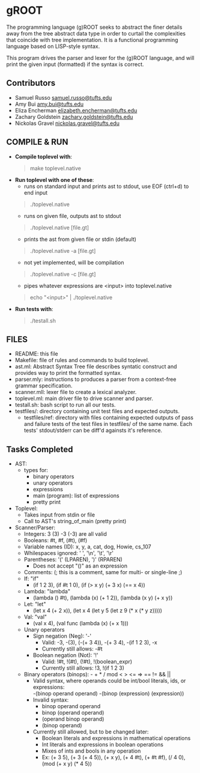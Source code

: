 # gROOT

The programming language (g)ROOT seeks to abstract the finer details away 
from the tree abstract data type in order to curtail the complexities that 
coincide with tree implementation. It is a functional programming language 
based on LISP-style syntax. 

This program drives the parser and lexer for the (g)ROOT language, 
and will 
print the given input (formatted) if the syntax is correct. 


## Contributors
- Samuel Russo          samuel.russo@tufts.edu
- Amy Bui               amy.bui@tufts.edu
- Eliza Encherman       elizabeth.encherman@tufts.edu
- Zachary Goldstein     zachary.goldstein@tufts.edu
- Nickolas Gravel       nickolas.gravel@tufts.edu



## COMPILE & RUN
- **Compile toplevel with**:
    > make toplevel.native
- **Run toplevel with one of these**:
    - runs on standard input and prints ast to stdout, use EOF (ctrl+d) to end input
    > ./toplevel.native
    - runs on given file, outputs ast to stdout
    > ./toplevel.native [file.gt]
    - prints the ast from given file or stdin (default)
    > ./toplevel.native -a [file.gt] 
    - not yet implemented, will be compilation
    > ./toplevel.native -c [file.gt] 
    - pipes whatever expressions are \<input\> into toplevel.native
    > echo "\<input\>" | ./toplevel.native  
- **Run tests with**:
    > ./testall.sh



## FILES
- README: this file
- Makefile: file of rules and commands to build toplevel.
- ast.ml: Abstract Syntax Tree file describes syntatic construct and provides way to print the formatted syntax.
- parser.mly: instructions to produces a parser from a context-free grammar specification.
- scanner.mll: lexer file to create a lexical analyzer.
- toplevel.ml: main driver file to drive scanner and parser.
- testall.sh: bash script to run all our tests.
- testfiles/: directory containing unit test files and expected outputs.
    - testfiles/ref: directory with files containing expected outputs of pass and failure tests of the test files in testfiles/ of the same name. Each tests' stdout/stderr can be diff'd againsts it's reference. 



## Tasks Completed
- AST:
    - types for:
        - binary operators
        - unary operators
        - expressions
        - main (program): list of expressions
        - pretty print
- Toplevel:
    - Takes input from stdin or file
    - Call to AST's string_of_main (pretty print)
- Scanner/Parser:
    - Integers: 3 (3) -3 (-3)    are all valid
    - Booleans: #t, #f, (#t), (#f)
    - Variable names (ID): x, y, a, cat, dog, Howie, cs_107
    - Whilespaces ignored: ' ', '\n', '\t', '\r'
    - Parentheses: '(' (LPAREN), ')' (RPAREN)
        - Does not accept "()" as an expression
    - Comments: (; this is a comment, same for multi- or single-line ;)
    - If: "if"
        - (if 1 2 3), (if #t 1 0), (if (> x y) (+ 3 x) (== x 4))
    - Lambda: "lambda"
        - (lambda () #t), (lambda (x) (+ 1 2)), (lambda (x y) (+ x y)) 
    - Let: "let"
        - (let x 4 (+ 2 x)), (let x 4 (let y 5 (let z 9 (* x (* y z)))))
    - Val: "val"
        - (val x 4), (val func (lambda (x) (+ x 1)))
    - Unary operators
        - Sign negation (Neg): '-'
            - Valid: -3, -(3), (-(+ 3 4)), -(+ 3 4), -(if 1 2 3), -x
            - Currently still allows: -#t
        - Boolean negation (Not): '!'
            - Valid: !#t, !(#t), (!#t), !(boolean_expr)
            - Currently still allows: !3, !(if 1 2 3)
    - Binary operators (binops):  - + * / mod < > <= => == != && ||
        - Valid syntax, where operands could be int/bool literals, ids, or expressions:  
            -(binop operand operand)
            -(binop (expression) (expression))
        - Invalid syntax:   
            - binop operand operand
            - binop (operand operand)
            - (operand binop operand)
            - (binop operand)
        - Currently still allowed, but to be changed later:
            - Boolean literals and expressions in mathematical operations
            - Int literals and expressions in boolean operations
            - Mixes of ints and bools in any operation
            - Ex: (+ 3 5), (+ 3 (+ 4 5)), (+ x y), (+ 4 #t), (+ #t #f), (/ 4 0), (mod (+ x y) (* 4 5))
